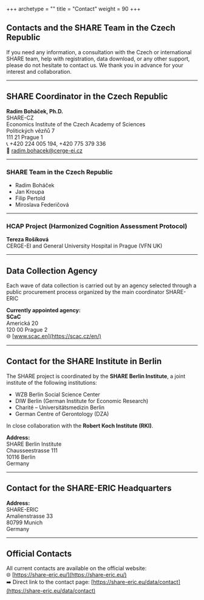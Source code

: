 +++
archetype = ""
title = "Contact"
weight = 90
+++

## Contacts and the SHARE Team in the Czech Republic

If you need any information, a consultation with the Czech or international SHARE team, help with registration, data download, or any other support, please do not hesitate to contact us. We thank you in advance for your interest and collaboration.

---

## SHARE Coordinator in the Czech Republic

**Radim Boháček, Ph.D.**  
SHARE-CZ  
Economics Institute of the Czech Academy of Sciences  
Politických vězňů 7  
111 21 Prague 1  
📞 +420 224 005 194, +420 775 379 336  
📧 [radim.bohacek@cerge-ei.cz](mailto:radim.bohacek@cerge-ei.cz)

---

### SHARE Team in the Czech Republic

- Radim Boháček  
- Jan Kroupa  
- Filip Pertold  
- Miroslava Federičová

---

### HCAP Project (Harmonized Cognition Assessment Protocol)

**Tereza Rošíková**  
CERGE-EI and General University Hospital in Prague (VFN UK)

---

## Data Collection Agency

Each wave of data collection is carried out by an agency selected through a public procurement process organized by the main coordinator SHARE-ERIC 

**Currently appointed agency:**  
**SCaC**  
Americká 20  
120 00 Prague 2  
🌐 [www.scac.en](https://scac.cz/en/)

---

## Contact for the SHARE Institute in Berlin

The SHARE project is coordinated by the **SHARE Berlin Institute**, a joint institute of the following institutions:

- WZB Berlin Social Science Center  
- DIW Berlin (German Institute for Economic Research)  
- Charité – Universitätsmedizin Berlin  
- German Centre of Gerontology (DZA)

In close collaboration with the **Robert Koch Institute (RKI)**.

**Address:**  
SHARE Berlin Institute  
Chausseestrasse 111  
10116 Berlin  
Germany

---

## Contact for the SHARE-ERIC Headquarters

**Address:**  
SHARE-ERIC  
Amalienstrasse 33  
80799 Munich  
Germany

---

## Official Contacts

All current contacts are available on the official website:  
🌐 [https://share-eric.eu/](https://share-eric.eu/)  
➡️ Direct link to the contact page: [https://share-eric.eu/data/contact](https://share-eric.eu/data/contact)
